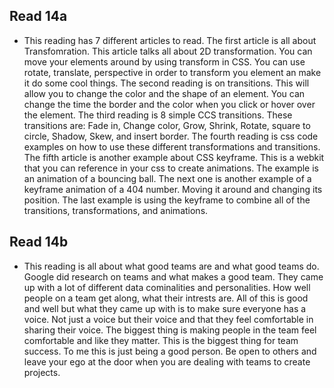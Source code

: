 ## Read 14a

- This reading has 7 different articles to read. The first article is all about Transfomration. This article talks all about 2D transformation. You can move your elements around by using transform in CSS. You can use rotate, translate, perspective in order to transform you element an make it do some cool things. The second reading is on transitions. This will allow you to change the color and the shape of an element. You can change the time the border and the color when you click or hover over the element. The third reading is 8 simple CCS transitions. These transitions are: Fade in, Change color, Grow, Shrink, Rotate, square to circle, Shadow, Skew, and insert border. The fourth reading is css code examples on how to use these different transformations and transitions. The fifth article is another example about CSS keyframe. This is a webkit that you can reference in your css to create animations. The example is an animation of a bouncing ball. The next one is another example of a keyframe animation of a 404 number. Moving it around and changing its position. The last example is using the keyframe to combine all of the transitions, transformations, and animations. 

## Read 14b

- This reading is all about what good teams are and what good teams do. Google did research on teams and what makes a good team. They came up with a lot of different data cominalities and personalities. How well people on a team get along, what their intrests are. All of this is good and well but what they came up with is to make sure everyone has a voice. Not just a voice but their voice and that they feel comfortable in sharing their voice. The biggest thing is making people in the team feel comfortable and like they matter. This is the biggest thing for team success. To me this is just being a good person. Be open to others and leave your ego at the door when you are dealing with teams to create projects. 